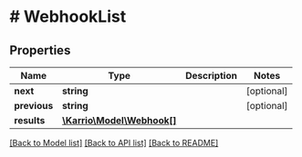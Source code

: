 # # WebhookList

## Properties

Name | Type | Description | Notes
------------ | ------------- | ------------- | -------------
**next** | **string** |  | [optional]
**previous** | **string** |  | [optional]
**results** | [**\Karrio\Model\Webhook[]**](Webhook.md) |  |

[[Back to Model list]](../../README.md#models) [[Back to API list]](../../README.md#endpoints) [[Back to README]](../../README.md)
